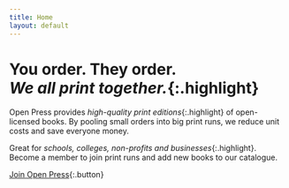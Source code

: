 ```yaml
---
title: Home
layout: default
---
```


# You order. They order.<br />*We all print together.*{:.highlight}

Open Press provides *high-quality print editions*{:.highlight} of open-licensed books. By pooling small orders into big print runs, we reduce unit costs and save everyone money. 

Great for *schools, colleges, non-profits and businesses*{:.highlight}. Become a member to join print runs and add new books to our catalogue.

[Join Open Press](terms){:.button}
